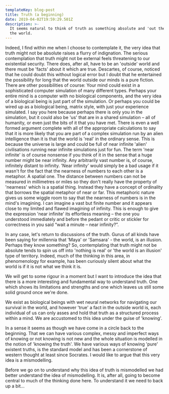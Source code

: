 ```yaml
---
templateKey: blog-post
title: Truth (a beginning)
date: 2019-04-02T19:59:29.501Z
description: >-
  It seems natural to think of truth as something absolute and 'out there' in
  the world.
---
```


Indeed, I find within me when I choose to contemplate it, the very idea that truth might not be absolute raises a flurry of indignation.  The serious contemplation that truth might not be external feels threatening to our existential security.  There does, after all, have to be an 'outside' world and there must be 'facts' about it which are true.  Descartes, of course, noticed that he could doubt this without logical error but I doubt that he entertained the possibility for long that the world outside our minds is a pure fiction.  There are other possibilities of course:  Your mind could exist in a sophisticated computer simulation of many different types.  Perhaps your entire mind is a computer with no biological components, and the very idea of a biological being is just part of the simulation.  Or perhaps you could be wired up as a biological being, matrix style, with just your experience simulated.  I say you here because perhaps there is only you in the simulation, but it could also be 'us' that are in a shared simulation – all of humanity, or even just the bits of it that you have met.  There is even a well formed argument complete with all of the appropriate calculations to say that it is more likely that you are part of a complex simulation run by an alien intelligence than it is that the world is 'real' in the ordinary sense.  This is because the universe is large and could be full of near infinite 'alien' civilisations running near infinite simulations just for fun.  The term 'near infinite' is of course nonsense if you think of it in the sense that a huge number might be near infinity.  Any arbitrarily vast number is, of course, infinitely distant to infinity.  'Near infinity' would simply be a bad usage if it wasn't for the fact that the nearness of numbers to each other is a metaphor.  A spatial one.  The distance between numbers can not be measured in millimetres or miles so they don't really have the property of 'nearness' which is a spatial thing.  Instead they have a concept of ordinality that borrows the spatial metaphor of near or far. This metaphoric nature gives us some wiggle room to say that the nearness of numbers is in the mind's imagining.  I can imagine a vast but finite number and it appears close to my limited and flawed imagining of infinity.  This is enough to give the expression 'near infinite' its effortless meaning – the one you understood immediately and before the pedant or critic or stickler for correctness in you said “wait a minute – near infinity?”.  

In any case, let's return to discussions of the truth.  Gurus of all kinds have been saying for millennia that 'Maya' or 'Samsara' - the world, is an illusion.  Perhaps they know something?  So, contemplating that truth might not be absolute tends to spin us off into 'nothing is real' or 'the world is an illusion' type of territory.  Indeed, much of the thinking in this area, in phenomenology for example, has been curiously silent about what the world is if it is not what we think it is.  

We will get to some rigour in a moment but I want to introduce the idea that there is a more interesting and fundamental way to understand truth.   One which shows its limitations and strengths and one which leaves us still some solid ground once we're done.  

We exist as biological beings with wet neural networks for navigating our survival in the world, and however 'true' a fact in the outside world is, each individual of us can only asses and hold that truth as a structured process within a mind.  We are accustomed to this idea under the guise of 'knowing'.  

In a sense it seems as though we have come in a circle back to the beginning.  That we can have various complex, messy and imperfect ways of knowing or not knowing is not new and the whole situation is modelled in the notion of 'knowing the truth'.  We have various ways of knowing  'pure' existent truths, is the standard model and has been a cornerstone of western thought at least since Socrates.  I would like to argue that this very idea is a mismodelling. 

Before we go on to understand why this idea of truth is mismodelled we had better understand the idea of mismodelling.  It is, after all, going to become central to much of the thinking done here.  To understand it we need to back up a bit...

